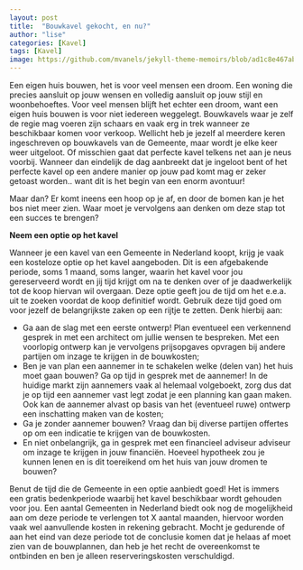 ```yaml
---
layout: post
title:  "Bouwkavel gekocht, en nu?"
author: "lise"
categories: [Kavel]
tags: [Kavel]
image: https://github.com/mvanels/jekyll-theme-memoirs/blob/ad1c8e467ab196b17705268bd514c951620b1bb5/assets/images/bouwgrondtekoop.jpg
---
```


Een eigen huis bouwen, het is voor veel mensen een droom. Een woning die precies aansluit op jouw wensen en volledig aansluit op jouw stijl en woonbehoeftes. Voor veel mensen blijft het echter een droom, want een eigen huis bouwen is voor niet iedereen weggelegt. Bouwkavels waar je zelf de regie mag voeren zijn schaars en vaak erg in trek wanneer ze beschikbaar komen voor verkoop. Wellicht heb je jezelf al meerdere keren ingeschreven op bouwkavels van de Gemeente, maar wordt je elke keer weer uitgeloot. Of misschien gaat dat perfecte kavel telkens net aan je neus voorbij. 
Wanneer dan eindelijk de dag aanbreekt dat je ingeloot bent of het perfecte kavel op een andere manier op jouw pad komt mag er zeker getoast worden.. want dit is het begin van een enorm avontuur! 

Maar dan? Er komt ineens een hoop op je af, en door de bomen kan je het bos niet meer zien. Waar moet je vervolgens aan denken om deze stap tot een succes te brengen?   

**Neem een optie op het kavel**

Wanneer je een kavel van een Gemeente in Nederland koopt, krijg je vaak een kosteloze optie op het kavel aangeboden. Dit is een afgebakende periode, soms 1 maand, soms langer, waarin het kavel voor jou gereserveerd wordt en jij tijd krijgt om na te denken over of je daadwerkelijk tot de koop hiervan wil overgaan. Deze optie geeft jou de tijd om het e.e.a. uit te zoeken voordat de koop definitief wordt. Gebruik deze tijd goed om voor jezelf de belangrijkste zaken op een rijtje te zetten. Denk hierbij aan:

- Ga aan de slag met een eerste ontwerp! Plan eventueel een verkennend gesprek in met een architect om jullie wensen te bespreken. Met een voorlopig ontwerp kan je vervolgens prijsopgaves opvragen bij andere partijen om inzage te krijgen in de bouwkosten;
- Ben je van plan een aannemer in te schakelen welke (delen van) het huis moet gaan bouwen? Ga op tijd in gesprek met de aannemer! In de huidige markt zijn aannemers vaak al helemaal volgeboekt, zorg dus dat je op tijd een aannemer vast legt zodat je een planning kan gaan maken. Ook kan de aannemer alvast op basis van het (eventueel ruwe) ontwerp een inschatting maken van de kosten;
- Ga je zonder aannemer bouwen? Vraag dan bij diverse partijen offertes op om een indicatie te krijgen van de bouwkosten.
- En niet onbelangrijk, ga in gesprek met een financieel adviseur adviseur om inzage te krijgen in jouw financiën. Hoeveel hypotheek zou je kunnen lenen en is dit toereikend om het huis van jouw dromen te bouwen?

Benut de tijd die de Gemeente in een optie aanbiedt goed! Het is immers een gratis bedenkperiode waarbij het kavel beschikbaar wordt gehouden voor jou. Een aantal Gemeenten in Nederland biedt ook nog de mogelijkheid aan om deze periode te verlengen tot X aantal maanden, hiervoor worden vaak wel aanvullende kosten in rekening gebracht. Mocht je gedurende of aan het eind van deze periode tot de conclusie komen dat je helaas af moet zien van de bouwplannen, dan heb je het recht de overeenkomst te ontbinden en ben je alleen reserveringskosten verschuldigd. 

 


